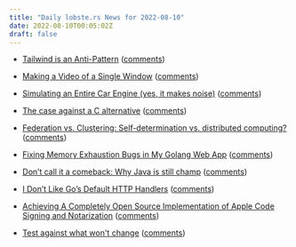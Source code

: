 ```yaml
---
title: "Daily lobste.rs News for 2022-08-10"
date: 2022-08-10T00:05:02Z
draft: false
---
```






- [Tailwind is an Anti-Pattern](https://javascript.plainenglish.io/tailwind-is-an-anti-pattern-ed3f64f565f0)
  ([comments](https://lobste.rs/s/pye14n/tailwind_is_anti_pattern))



- [Making a Video of a Single Window](https://tratt.net/laurie/blog/2022/making_a_video_of_a_single_window.html)
  ([comments](https://lobste.rs/s/emmupx/making_video_single_window))



- [Simulating an Entire Car Engine (yes, it makes noise)](https://youtu.be/RKT-sKtR970)
  ([comments](https://lobste.rs/s/dc48an/simulating_entire_car_engine_yes_it_makes))



- [The case against a C alternative](https://c3.handmade.network/blog/p/8486-the_case_against_a_c_alternative)
  ([comments](https://lobste.rs/s/vfirxz/case_against_c_alternative))



- [Federation vs. Clustering: Self-determination vs. distributed computing?](https://sequentialread.com/federation-vs-clustering-self-hosting/)
  ([comments](https://lobste.rs/s/aloeya/federation_vs_clustering_self))



- [Fixing Memory Exhaustion Bugs in My Golang Web App](https://mtlynch.io/notes/picoshare-perf/)
  ([comments](https://lobste.rs/s/hz1ct7/fixing_memory_exhaustion_bugs_my_golang))



- [Don’t call it a comeback: Why Java is still champ](https://github.com/readme/featured/java-programming-language)
  ([comments](https://lobste.rs/s/pupzts/don_t_call_it_comeback_why_java_is_still))



- [I Don’t Like Go’s Default HTTP Handlers](https://preslav.me/2022/08/09/i-dont-like-golang-default-http-handlers/)
  ([comments](https://lobste.rs/s/zqkeuw/i_don_t_like_go_s_default_http_handlers))



- [Achieving A Completely Open Source Implementation of Apple Code Signing and Notarization](https://gregoryszorc.com/blog/2022/08/08/achieving-a-completely-open-source-implementation-of-apple-code-signing-and-notarization/)
  ([comments](https://lobste.rs/s/cuert6/achieving_completely_open_source))



- [Test against what won't change](https://blog.alexgilleran.com/test-against-what-wont-change/)
  ([comments](https://lobste.rs/s/8p0q7g/test_against_what_won_t_change))


